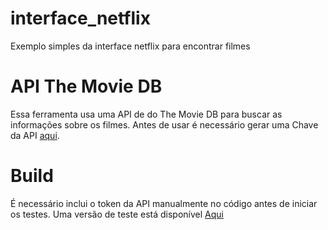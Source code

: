 # interface_netflix

Exemplo simples da interface netflix para encontrar filmes

# API The Movie DB

Essa ferramenta usa uma API de do The Movie DB para buscar as informações sobre os filmes. Antes de usar é necessário gerar uma Chave da API [aqui](https://www.themoviedb.org/).

# Build

É necessário inclui o token da API manualmente no código antes de iniciar os testes. Uma versão de teste está disponível [Aqui](http://asck254.lovestoblog.com/)



